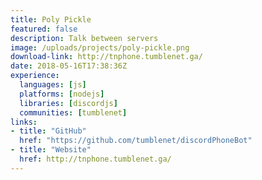 ```yaml
---
title: Poly Pickle
featured: false
description: Talk between servers
image: /uploads/projects/poly-pickle.png
download-link: http://tnphone.tumblenet.ga/
date: 2018-05-16T17:38:36Z
experience:
  languages: [js]
  platforms: [nodejs]
  libraries: [discordjs]
  communities: [tumblenet]
links:
- title: "GitHub"
  href: "https://github.com/tumblenet/discordPhoneBot"
- title: "Website"
  href: http://tnphone.tumblenet.ga/
---
```

